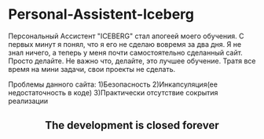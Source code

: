 # Personal-Assistent-Iceberg

Персональный Ассистент "ICEBERG" стал апогеей моего обучения. С первых минут я понял, что я его не сделаю вовремя за два дня. Я не знал ничего, а теперь у меня почти самостоятельно сделанный сайт.
Просто делайте. Не важно что, делайте, это лучшее обучение. Тратя все время на мини задачи, свои проекты не сделать.

Проблемы данного сайта:
1)Безопасность
2)Инкапсуляция(ее недостаточность в коде)
3)Практически отсутствие сокрытия реализации

<div align="center">

## The development is closed forever

</div>